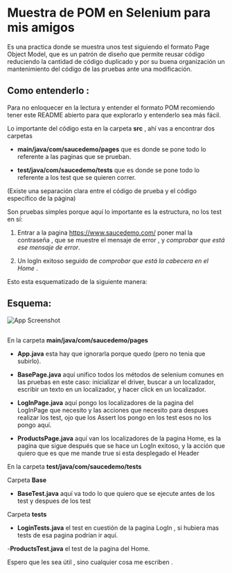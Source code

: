 
# Muestra de POM en Selenium para mis amigos 

Es una practica donde se muestra unos test siguiendo el formato Page Object Model, que es un patrón de diseño que permite reusar código reduciendo la cantidad de código duplicado y por su buena organización un mantenimiento del código de las pruebas ante una modificación. 
 
 
## Como entenderlo :

Para no enloquecer en la lectura y entender el formato POM recomiendo tener este README abierto para que explorarlo y entenderlo sea más fácil.  

Lo importante del código esta en la carpeta **src** , ahí vas a encontrar dos carpetas 

- **main/java/com/saucedemo/pages** que es donde se pone todo lo referente a las paginas que se prueban. 

- **test/java/com/saucedemo/tests** que es donde se pone todo lo referente a los test que se quieren correr.

(Existe una separación clara entre el código de prueba y el código específico de la página)
  

Son pruebas simples porque aquí lo importante es la estructura, no los test en sí: 

1) Entrar a la pagina https://www.saucedemo.com/ poner mal la contraseña , que se muestre el mensaje de error , y *comprobar que está ese mensaje de error*. 

2) Un logIn exitoso seguido de *comprobar que está la cabecera en el Home* . 

Esto esta esquematizado de la  siguiente manera:  

## Esquema: 

![App Screenshot](https://via.placeholder.com/468x300?text=App+Screenshot+Here)


## 

En la carpeta **main/java/com/saucedemo/pages**

- **App.java** esta hay que ignorarla porque quedo (pero no tenia que subirlo).

- **BasePage.java** aquí unifico todos los métodos de selenium comunes en las pruebas en este caso: inicializar el driver, buscar a un localizador, escribir un texto en un localizador, y hacer click en un localizador. 

- **LogInPage.java** aquí pongo los localizadores de la pagina del LogInPage que necesito y las acciones que necesito para despues realizar los test, ojo que los Assert los pongo en los test esos no los pongo aquí. 

- **ProductsPage.java** aquí van los localizadores de la pagina Home, es la pagina que sigue después que se hace un LogIn exitoso, y la acción que quiero que es que me mande true si esta desplegado el Header

En la carpeta **test/java/com/saucedemo/tests**

Carpeta **Base**

- **BaseTest.java** aquí va todo lo que quiero que se ejecute antes de los test y despues de los test 

Carpeta **tests**

- **LoginTests.java** el test en cuestión de la pagina LogIn , si hubiera mas tests de esa pagina podrían ir aquí.

-**ProductsTest.java** el test de la pagina del Home. 


Espero que les sea útil , sino cualquier cosa me escriben . 
